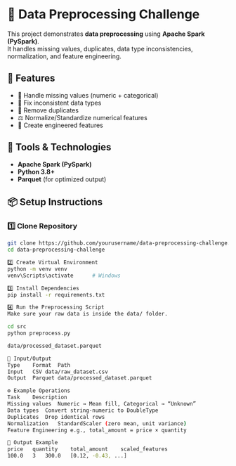 # 🧠 Data Preprocessing Challenge 

This project demonstrates **data preprocessing** using **Apache Spark (PySpark)**.  
It handles missing values, duplicates, data type inconsistencies, normalization, and feature engineering.


## 🚀 Features
- 🧩 Handle missing values (numeric + categorical)
- 🔢 Fix inconsistent data types
- 🧹 Remove duplicates
- ⚖️ Normalize/Standardize numerical features
- 🧠 Create engineered features


## 🧰 Tools & Technologies
- **Apache Spark (PySpark)**
- **Python 3.8+**
- **Parquet** (for optimized output)


## 📦 Setup Instructions

### 1️⃣ Clone Repository
```bash
git clone https://github.com/yourusername/data-preprocessing-challenge.git
cd data-preprocessing-challenge

2️⃣ Create Virtual Environment
python -m venv venv
venv\Scripts\activate      # Windows

3️⃣ Install Dependencies
pip install -r requirements.txt

4️⃣ Run the Preprocessing Script
Make sure your raw data is inside the data/ folder.

cd src
python preprocess.py

data/processed_dataset.parquet

📂 Input/Output
Type	Format	Path
Input	CSV	data/raw_dataset.csv
Output	Parquet	data/processed_dataset.parquet

⚙️ Example Operations
Task	Description
Missing values	Numeric → Mean fill, Categorical → “Unknown”
Data types	Convert string-numeric to DoubleType
Duplicates	Drop identical rows
Normalization	StandardScaler (zero mean, unit variance)
Feature Engineering	e.g., total_amount = price × quantity

🏁 Output Example
price	quantity	total_amount	scaled_features
100.0	3	300.0	[0.12, -0.43, ...]
